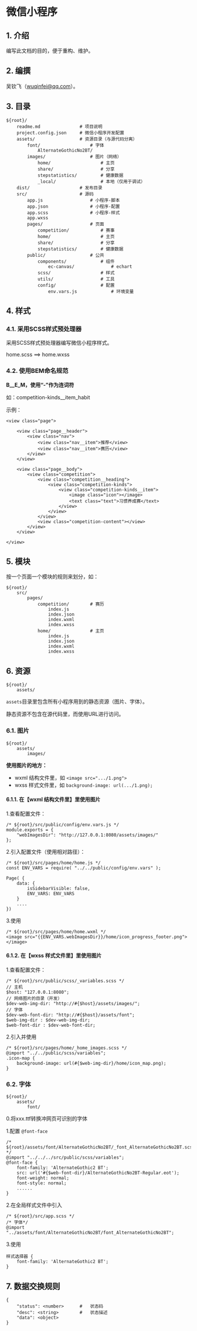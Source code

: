 # 微信小程序

## 1. 介绍

编写此文档的目的，便于重构、维护。

## 2. 编撰

吴钦飞（wuqinfei@qq.com）。

## 3. 目录

    ${root}/
        readme.md               # 项目说明
        project.config.json     # 微信小程序开发配置
        assets/                 # 资源目录（与源代码分离）
            font/                   # 字体
                AlternateGothicNo2BT/   
            images/                 # 图片（网络）
                home/                   # 主页
                share/                  # 分享
                stepstatistics/         # 健康数据
                _local/                 # 本地（仅用于调试）
        dist/                   # 发布目录
        src/                    # 源码
            app.js                  # 小程序-脚本
            app.json                # 小程序-配置
            app.scss                # 小程序-样式
            app.wxss
            pages/                  # 页面
                competition/            # 赛事
                home/                   # 主页
                share/                  # 分享
                stepstatistics/         # 健康数据
            public/                 # 公共
                components/             # 组件
                    ec-canvas/              # echart
                scss/                   # 样式
                utils/                  # 工具
                config/                 # 配置
                    env.vars.js             # 环境变量


## 4. 样式

### 4.1. 采用SCSS样式预处理器

采用SCSS样式预处理器编写微信小程序样式。

home.scss ==> home.wxss

### 4.2. 使用BEM命名规范

**B__E_M，使用“-”作为连词符**

如：competition-kinds__item_habit


示例：

    <view class="page">

        <view class="page__header">
            <view class="nav">
                <view class="nav__item">推荐</view>
                <view class="nav__item">赛历</view>
            </view>
        </view>

        <view class="page__body">
            <view class="competition">
                <view class="competition__heading">
                    <view class="competition-kinds">
                        <view class="competition-kinds__item">
                            <image class="icon"></image>
                            <text class="text">习惯养成赛</text>
                        </view>
                    </view>
                </view>
                <view class="competition-content"></view>
            </view>
        </view>

    </view>

## 5. 模块

按一个页面一个模块的规则来划分，如：

    ${root}/
        src/
            pages/
                competition/        # 赛历
                    index.js
                    index.json
                    index.wxml
                    index.wxss
                home/               # 主页
                    index.js
                    index.json
                    index.wxml
                    index.wxss

## 6. 资源

    ${root}/
        assets/

`assets`目录里包含所有小程序用到的静态资源（图片、字体）。

静态资源不包含在源代码里，而使用URL进行访问。

### 6.1. 图片

    ${root}/
        assets/
            images/

**使用图片的地方：**
 * wxml 结构文件里，如 `<image src=".../1.png">`
 * wxss 样式文件里，如 `background-image: url(.../1.png);`

#### 6.1.1. 在【wxml 结构文件里】里使用图片

1.查看配置文件：

    /* ${root}/src/public/config/env.vars.js */
    module.exports = {
        "webImagesDir": "http://127.0.0.1:8080/assets/images/"
    };

2.引入配置文件（使用相对路径）：

    /* ${root}/src/pages/home/home.js */
    const ENV_VARS = require( "../../public/config/env.vars" );

    Page( {
        data: {
            isSidebarVisible: false,
            ENV_VARS: ENV_VARS
        }
        ....
    })

3.使用

    /* ${root}/src/pages/home/home.wxml */
    <image src="{{ENV_VARS.webImagesDir}}/home/icon_progress_footer.png"></image>

#### 6.1.2. 在【wxss 样式文件里】里使用图片

1.查看配置文件：

    /* ${root}/src/public/scss/_variables.scss */
    // 主机
    $host: "127.0.0.1:8080";
    // 网络图片的目录（开发）
    $dev-web-img-dir: "http://#{$host}/assets/images/";
    // 字体
    $dev-web-font-dir: "http://#{$host}/assets/font";
    $web-img-dir : $dev-web-img-dir;
    $web-font-dir : $dev-web-font-dir;

2.引入并使用

    /* ${root}/src/pages/home/_home_images.scss */
    @import "../../public/scss/variables";
    .icon-map {
        background-image: url(#{$web-img-dir}/home/icon_map.png);
    }

### 6.2. 字体

    ${root}/
        assets/
            font/

0.将xxx.ttf转换冲网页可识别的字体

1.配置 `@font-face`

    /* ${root}/assets/font/AlternateGothicNo2BT/_font_AlternateGothicNo2BT.scss */
    @import "../../../src/public/scss/variables";
    @font-face {
        font-family: 'AlternateGothic2 BT';
        src: url('#{$web-font-dir}/AlternateGothicNo2BT-Regular.eot');
        font-weight: normal;
        font-style: normal;
        ......
    }

2.在全局样式文件中引入

    /* ${root}/src/app.scss */
    /* 字体*/
    @import "../assets/font/AlternateGothicNo2BT/font_AlternateGothicNo2BT";

3.使用

    样式选择器 {
        font-family: 'AlternateGothic2 BT';
    }




## 7. 数据交换规则

    {
        "status": <number>      #   状态码 
        "desc": <string>        #   状态描述
        "data": <object>
    }

